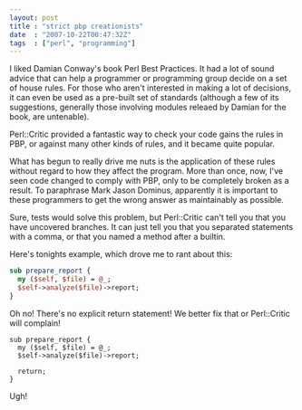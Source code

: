 ```yaml
---
layout: post
title : "strict pbp creationists"
date  : "2007-10-22T00:47:32Z"
tags  : ["perl", "programming"]
---
```

I liked Damian Conway's book Perl Best Practices.  It had a lot of sound advice
that can help a programmer or programming group decide on a set of house rules.
For those who aren't interested in making a lot of decisions, it can even be
used as a pre-built set of standards (although a few of its suggestions,
generally those involving modules releaed by Damian for the book, are
untenable).

Perl::Critic provided a fantastic way to check your code gains the rules in
PBP, or against many other kinds of rules, and it became quite popular.

What has begun to really drive me nuts is the application of these rules
without regard to how they affect the program.  More than once, now, I've seen
code changed to comply with PBP, only to be completely broken as a result.  To
paraphrase Mark Jason Dominus, apparently it is important to these programmers
to get the wrong answer as maintainably as possible.

Sure, tests would solve this problem, but Perl::Critic can't tell you that you
have uncovered branches.  It can just tell you that you separated statements
with a comma, or that you named a method after a builtin.

Here's tonights example, which drove me to rant about this:

```perl
sub prepare_report {
  my ($self, $file) = @_;
  $self->analyze($file)->report;
}
```

Oh no!  There's no explicit return statement!  We better fix that or
Perl::Critic will complain!

```
sub prepare_report {
  my ($self, $file) = @_;
  $self->analyze($file)->report;

  return;
}
```

Ugh!

